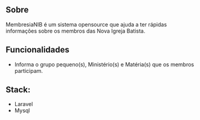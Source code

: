 ## Sobre

MembresiaNIB é um sistema opensource que ajuda a ter rápidas informações sobre os membros das Nova Igreja Batista.

## Funcionalidades

- Informa o grupo pequeno(s), Ministério(s) e Matéria(s) que os membros participam.

## Stack:

- Laravel
- Mysql
